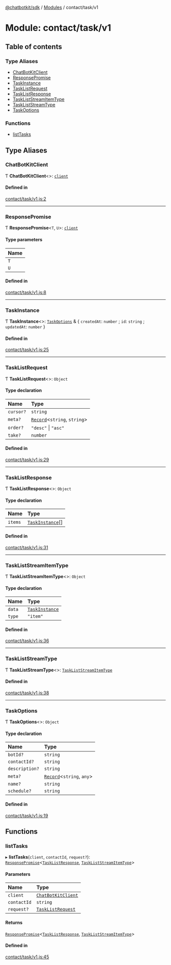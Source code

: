 [@chatbotkit/sdk](../README.md) / [Modules](../modules.md) / contact/task/v1

# Module: contact/task/v1

## Table of contents

### Type Aliases

- [ChatBotKitClient](contact_task_v1.md#chatbotkitclient)
- [ResponsePromise](contact_task_v1.md#responsepromise)
- [TaskInstance](contact_task_v1.md#taskinstance)
- [TaskListRequest](contact_task_v1.md#tasklistrequest)
- [TaskListResponse](contact_task_v1.md#tasklistresponse)
- [TaskListStreamItemType](contact_task_v1.md#taskliststreamitemtype)
- [TaskListStreamType](contact_task_v1.md#taskliststreamtype)
- [TaskOptions](contact_task_v1.md#taskoptions)

### Functions

- [listTasks](contact_task_v1.md#listtasks)

## Type Aliases

### ChatBotKitClient

Ƭ **ChatBotKitClient**\<\>: [`client`](client.md)

#### Defined in

[contact/task/v1.js:2](https://github.com/chatbotkit/node-sdk/blob/main/packages/sdk/src/contact/task/v1.js#L2)

___

### ResponsePromise

Ƭ **ResponsePromise**\<`T`, `U`\>: [`client`](client.md)

#### Type parameters

| Name |
| :------ |
| `T` |
| `U` |

#### Defined in

[contact/task/v1.js:8](https://github.com/chatbotkit/node-sdk/blob/main/packages/sdk/src/contact/task/v1.js#L8)

___

### TaskInstance

Ƭ **TaskInstance**\<\>: [`TaskOptions`](contact_task_v1.md#taskoptions) & \{ `createdAt`: `number` ; `id`: `string` ; `updatedAt`: `number`  }

#### Defined in

[contact/task/v1.js:25](https://github.com/chatbotkit/node-sdk/blob/main/packages/sdk/src/contact/task/v1.js#L25)

___

### TaskListRequest

Ƭ **TaskListRequest**\<\>: `Object`

#### Type declaration

| Name | Type |
| :------ | :------ |
| `cursor?` | `string` |
| `meta?` | [`Record`]( https://www.typescriptlang.org/docs/handbook/utility-types.html#recordkeys-type )\<`string`, `string`\> |
| `order?` | ``"desc"`` \| ``"asc"`` |
| `take?` | `number` |

#### Defined in

[contact/task/v1.js:29](https://github.com/chatbotkit/node-sdk/blob/main/packages/sdk/src/contact/task/v1.js#L29)

___

### TaskListResponse

Ƭ **TaskListResponse**\<\>: `Object`

#### Type declaration

| Name | Type |
| :------ | :------ |
| `items` | [`TaskInstance`](contact_task_v1.md#taskinstance)[] |

#### Defined in

[contact/task/v1.js:31](https://github.com/chatbotkit/node-sdk/blob/main/packages/sdk/src/contact/task/v1.js#L31)

___

### TaskListStreamItemType

Ƭ **TaskListStreamItemType**\<\>: `Object`

#### Type declaration

| Name | Type |
| :------ | :------ |
| `data` | [`TaskInstance`](contact_task_v1.md#taskinstance) |
| `type` | ``"item"`` |

#### Defined in

[contact/task/v1.js:36](https://github.com/chatbotkit/node-sdk/blob/main/packages/sdk/src/contact/task/v1.js#L36)

___

### TaskListStreamType

Ƭ **TaskListStreamType**\<\>: [`TaskListStreamItemType`](contact_task_v1.md#taskliststreamitemtype)

#### Defined in

[contact/task/v1.js:38](https://github.com/chatbotkit/node-sdk/blob/main/packages/sdk/src/contact/task/v1.js#L38)

___

### TaskOptions

Ƭ **TaskOptions**\<\>: `Object`

#### Type declaration

| Name | Type |
| :------ | :------ |
| `botId?` | `string` |
| `contactId?` | `string` |
| `description?` | `string` |
| `meta?` | [`Record`]( https://www.typescriptlang.org/docs/handbook/utility-types.html#recordkeys-type )\<`string`, `any`\> |
| `name?` | `string` |
| `schedule?` | `string` |

#### Defined in

[contact/task/v1.js:19](https://github.com/chatbotkit/node-sdk/blob/main/packages/sdk/src/contact/task/v1.js#L19)

## Functions

### listTasks

▸ **listTasks**(`client`, `contactId`, `request?`): [`ResponsePromise`](../classes/client.ResponsePromise.md)\<[`TaskListResponse`](contact_task_v1.md#tasklistresponse), [`TaskListStreamItemType`](contact_task_v1.md#taskliststreamitemtype)\>

#### Parameters

| Name | Type |
| :------ | :------ |
| `client` | [`ChatBotKitClient`](../classes/client.ChatBotKitClient.md) |
| `contactId` | `string` |
| `request?` | [`TaskListRequest`](contact_task_v1.md#tasklistrequest) |

#### Returns

[`ResponsePromise`](../classes/client.ResponsePromise.md)\<[`TaskListResponse`](contact_task_v1.md#tasklistresponse), [`TaskListStreamItemType`](contact_task_v1.md#taskliststreamitemtype)\>

#### Defined in

[contact/task/v1.js:45](https://github.com/chatbotkit/node-sdk/blob/main/packages/sdk/src/contact/task/v1.js#L45)
